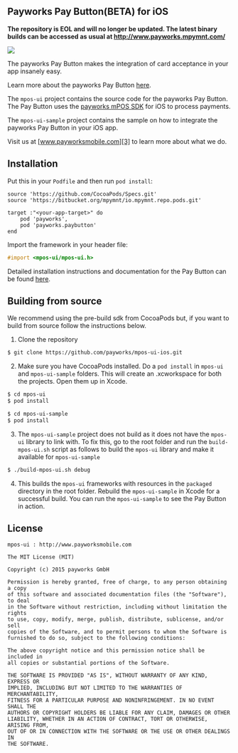 ## Payworks Pay Button(BETA) for iOS

**The repository is EOL and will no longer be updated. The latest binary builds can be accessed as usual at http://www.payworks.mpymnt.com/**

<img src="http://payworksmobile.com/blog/wp-content/uploads/2015/02/export_ipadmini_white_angle1.png"/>


The payworks Pay Button makes the integration of card acceptance in your app insanely easy.

Learn more about the payworks Pay Button [here][1].

The `mpos-ui` project contains the source code for the payworks Pay Button. The Pay Button uses the [payworks mPOS SDK][4] for iOS to process payments.

The `mpos-ui-sample` project contains the sample on how to integrate the payworks Pay Button in your iOS app.

Visit us at [www.payworksmobile.com][3] to learn more about what we do.

Installation
------------------------------
Put this in your `Podfile` and then run `pod install`:

```
source 'https://github.com/CocoaPods/Specs.git'
source 'https://bitbucket.org/mpymnt/io.mpymnt.repo.pods.git'

target :"<your-app-target>" do
    pod 'payworks',
    pod 'payworks.paybutton'
end
```

Import the framework in your header file:

```Objective-C
#import <mpos-ui/mpos-ui.h>
```

Detailed installation instructions and documentation for the Pay Button can be found [here][2].

Building from source
--------------------------
We recommend using the pre-build sdk from CocoaPods but, if you want to build from source follow the instructions below.

1. Clone the repository

  ```bash
  $ git clone https://github.com/payworks/mpos-ui-ios.git
  ```

2. Make sure you have CocoaPods installed. Do a `pod install` in `mpos-ui` and `mpos-ui-sample` folders. This will create an .xcworkspace for both the projects. Open them up in Xcode.

  ```bash
  $ cd mpos-ui
  $ pod install
  ```

  ```bash
  $ cd mpos-ui-sample
  $ pod install
  ```

3. The `mpos-ui-sample` project does not build as it does not have the `mpos-ui` library to link with. To fix this, go to the root folder and run the `build-mpos-ui.sh` script as follows to build the `mpos-ui` library and make it available for `mpos-ui-sample`

  ```bash
  $ ./build-mpos-ui.sh debug
  ```

4. This builds the `mpos-ui` frameworks with resources in the `packaged` directory in the root folder. Rebuild the `mpos-ui-sample` in Xcode for a successful build. You can run the `mpos-ui-sample` to see the Pay Button in action.

License
-----------
    mpos-ui : http://www.payworksmobile.com

    The MIT License (MIT)

    Copyright (c) 2015 payworks GmbH

    Permission is hereby granted, free of charge, to any person obtaining a copy
    of this software and associated documentation files (the "Software"), to deal
    in the Software without restriction, including without limitation the rights
    to use, copy, modify, merge, publish, distribute, sublicense, and/or sell
    copies of the Software, and to permit persons to whom the Software is
    furnished to do so, subject to the following conditions:

    The above copyright notice and this permission notice shall be included in
    all copies or substantial portions of the Software.

    THE SOFTWARE IS PROVIDED "AS IS", WITHOUT WARRANTY OF ANY KIND, EXPRESS OR
    IMPLIED, INCLUDING BUT NOT LIMITED TO THE WARRANTIES OF MERCHANTABILITY,
    FITNESS FOR A PARTICULAR PURPOSE AND NONINFRINGEMENT. IN NO EVENT SHALL THE
    AUTHORS OR COPYRIGHT HOLDERS BE LIABLE FOR ANY CLAIM, DAMAGES OR OTHER
    LIABILITY, WHETHER IN AN ACTION OF CONTRACT, TORT OR OTHERWISE, ARISING FROM,
    OUT OF OR IN CONNECTION WITH THE SOFTWARE OR THE USE OR OTHER DEALINGS IN
    THE SOFTWARE.

[1]: http://payworksmobile.com/blog/2015/02/23/hashtag-shipped-the-pay-button/
[2]: http://www.payworks.mpymnt.com/paybutton#ios
[3]: http://payworksmobile.com/
[4]: http://www.payworks.mpymnt.com/node/101
